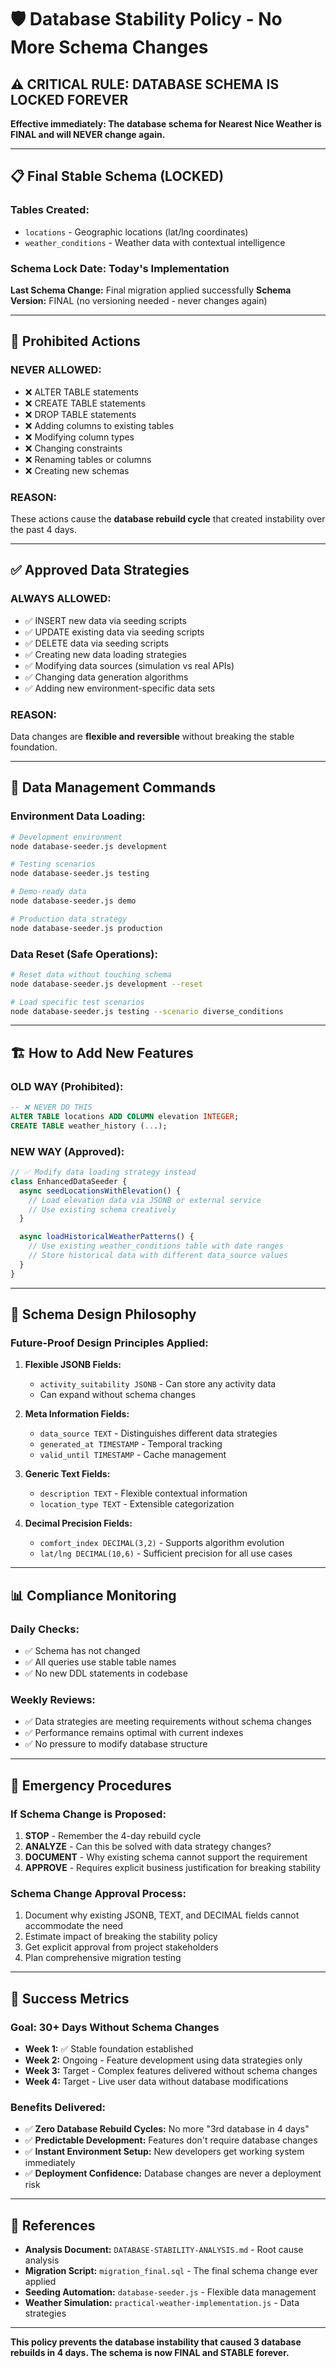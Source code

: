 # 🛡️ Database Stability Policy - No More Schema Changes

## ⚠️ CRITICAL RULE: DATABASE SCHEMA IS LOCKED FOREVER

**Effective immediately: The database schema for Nearest Nice Weather is FINAL and will NEVER change again.**

---

## 📋 **Final Stable Schema (LOCKED)**

### Tables Created:
- `locations` - Geographic locations (lat/lng coordinates)
- `weather_conditions` - Weather data with contextual intelligence

### Schema Lock Date: **Today's Implementation**
**Last Schema Change:** Final migration applied successfully
**Schema Version:** FINAL (no versioning needed - never changes again)

---

## 🚫 **Prohibited Actions**

### NEVER ALLOWED:
- ❌ ALTER TABLE statements
- ❌ CREATE TABLE statements
- ❌ DROP TABLE statements
- ❌ Adding columns to existing tables
- ❌ Modifying column types
- ❌ Changing constraints
- ❌ Renaming tables or columns
- ❌ Creating new schemas

### REASON:
These actions cause the **database rebuild cycle** that created instability over the past 4 days.

---

## ✅ **Approved Data Strategies**

### ALWAYS ALLOWED:
- ✅ INSERT new data via seeding scripts
- ✅ UPDATE existing data via seeding scripts
- ✅ DELETE data via seeding scripts
- ✅ Creating new data loading strategies
- ✅ Modifying data sources (simulation vs real APIs)
- ✅ Changing data generation algorithms
- ✅ Adding new environment-specific data sets

### REASON:
Data changes are **flexible and reversible** without breaking the stable foundation.

---

## 🔄 **Data Management Commands**

### Environment Data Loading:
```bash
# Development environment
node database-seeder.js development

# Testing scenarios
node database-seeder.js testing

# Demo-ready data
node database-seeder.js demo

# Production data strategy
node database-seeder.js production
```

### Data Reset (Safe Operations):
```bash
# Reset data without touching schema
node database-seeder.js development --reset

# Load specific test scenarios
node database-seeder.js testing --scenario diverse_conditions
```

---

## 🏗️ **How to Add New Features**

### OLD WAY (Prohibited):
```sql
-- ❌ NEVER DO THIS
ALTER TABLE locations ADD COLUMN elevation INTEGER;
CREATE TABLE weather_history (...);
```

### NEW WAY (Approved):
```javascript
// ✅ Modify data loading strategy instead
class EnhancedDataSeeder {
  async seedLocationsWithElevation() {
    // Load elevation data via JSONB or external service
    // Use existing schema creatively
  }

  async loadHistoricalWeatherPatterns() {
    // Use existing weather_conditions table with date ranges
    // Store historical data with different data_source values
  }
}
```

---

## 🎯 **Schema Design Philosophy**

### **Future-Proof Design Principles Applied:**

1. **Flexible JSONB Fields:**
   - `activity_suitability JSONB` - Can store any activity data
   - Can expand without schema changes

2. **Meta Information Fields:**
   - `data_source TEXT` - Distinguishes different data strategies
   - `generated_at TIMESTAMP` - Temporal tracking
   - `valid_until TIMESTAMP` - Cache management

3. **Generic Text Fields:**
   - `description TEXT` - Flexible contextual information
   - `location_type TEXT` - Extensible categorization

4. **Decimal Precision Fields:**
   - `comfort_index DECIMAL(3,2)` - Supports algorithm evolution
   - `lat/lng DECIMAL(10,6)` - Sufficient precision for all use cases

---

## 📊 **Compliance Monitoring**

### **Daily Checks:**
- ✅ Schema has not changed
- ✅ All queries use stable table names
- ✅ No new DDL statements in codebase

### **Weekly Reviews:**
- ✅ Data strategies are meeting requirements without schema changes
- ✅ Performance remains optimal with current indexes
- ✅ No pressure to modify database structure

---

## 🚨 **Emergency Procedures**

### **If Schema Change is Proposed:**
1. **STOP** - Remember the 4-day rebuild cycle
2. **ANALYZE** - Can this be solved with data strategy changes?
3. **DOCUMENT** - Why existing schema cannot support the requirement
4. **APPROVE** - Requires explicit business justification for breaking stability

### **Schema Change Approval Process:**
1. Document why existing JSONB, TEXT, and DECIMAL fields cannot accommodate the need
2. Estimate impact of breaking the stability policy
3. Get explicit approval from project stakeholders
4. Plan comprehensive migration testing

---

## 🎉 **Success Metrics**

### **Goal: 30+ Days Without Schema Changes**
- **Week 1:** ✅ Stable foundation established
- **Week 2:** Ongoing - Feature development using data strategies only
- **Week 3:** Target - Complex features delivered without schema changes
- **Week 4:** Target - Live user data without database modifications

### **Benefits Delivered:**
- ✅ **Zero Database Rebuild Cycles:** No more "3rd database in 4 days"
- ✅ **Predictable Development:** Features don't require database changes
- ✅ **Instant Environment Setup:** New developers get working system immediately
- ✅ **Deployment Confidence:** Database changes are never a deployment risk

---

## 📖 **References**

- **Analysis Document:** `DATABASE-STABILITY-ANALYSIS.md` - Root cause analysis
- **Migration Script:** `migration_final.sql` - The final schema change ever applied
- **Seeding Automation:** `database-seeder.js` - Flexible data management
- **Weather Simulation:** `practical-weather-implementation.js` - Data strategies

---

**This policy prevents the database instability that caused 3 database rebuilds in 4 days. The schema is now FINAL and STABLE forever.**
